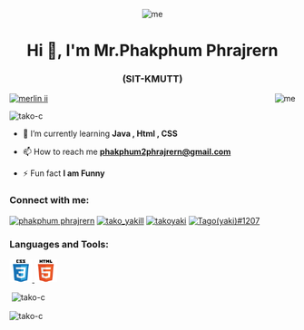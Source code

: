 
<p align="center">
<img  alt="me" src="https://i.pinimg.com/originals/05/f1/7d/05f17d6e87ad18f65940f896f4cf11a4.gif">
</p>

<h1 align="center">Hi 👋, I'm Mr.Phakphum Phrajrern</h1>
<h3 align="center">(SIT-KMUTT)</h3>

<img align="right" alt="me" with="400" src="https://media.tenor.com/n_mRKm2XEuAAAAAC/ninomae-inanis.gif">

<p align="left"> <a href="https://twitter.com/Tagoyaki_II" target="blank"><img src="https://img.shields.io/twitter/follow/merlin ii?logo=twitter&style=for-the-badge" alt="merlin ii" /></a> </p>

<p align="left"> <img src="https://komarev.com/ghpvc/?username=tako-c&label=Profile%20views&color=0e75b6&style=flat" alt="tako-c" /> </p>

- 🌱 I’m currently learning **Java , Html , CSS**

- 📫 How to reach me **phakphum2phrajrern@gmail.com**

- ⚡ Fun fact **I am Funny**

<h3 align="left">Connect with me:</h3>
<p align="left">
<a href="https://www.facebook.com/profile.php?id=100013536152222" target="blank"><img align="center" src="https://raw.githubusercontent.com/rahuldkjain/github-profile-readme-generator/master/src/images/icons/Social/facebook.svg" alt="phakphum phrajrern" height="30" width="40" /></a>
<a href="https://instagram.com/tako_yakill" target="blank"><img align="center" src="https://raw.githubusercontent.com/rahuldkjain/github-profile-readme-generator/master/src/images/icons/Social/instagram.svg" alt="tako_yakill" height="30" width="40" /></a>
<a href="https://www.youtube.com/channel/UCuPHj6c9BoJria-lg8fOlGA" target="blank"><img align="center" src="https://raw.githubusercontent.com/rahuldkjain/github-profile-readme-generator/master/src/images/icons/Social/youtube.svg" alt="takoyaki" height="30" width="40" /></a>
<a href="https://discord.gg/Tago(yaki)#1207" target="blank"><img align="center" src="https://raw.githubusercontent.com/rahuldkjain/github-profile-readme-generator/master/src/images/icons/Social/discord.svg" alt="Tago(yaki)#1207" height="30" width="40" /></a>
</p>

<h3 align="left">Languages and Tools:</h3>
<p align="left"> <a href="https://www.w3schools.com/css/" target="_blank" rel="noreferrer"> <img src="https://raw.githubusercontent.com/devicons/devicon/master/icons/css3/css3-original-wordmark.svg" alt="css3" width="40" height="40"/> </a> <a href="https://www.w3.org/html/" target="_blank" rel="noreferrer"> <img src="https://raw.githubusercontent.com/devicons/devicon/master/icons/html5/html5-original-wordmark.svg" alt="html5" width="40" height="40"/> </a> </p>

<p>&nbsp;<img align="center" src="https://github-readme-stats.vercel.app/api?username=tako-c&show_icons=true&locale=en" alt="tako-c" /></p>

<p><img align="center" src="https://github-readme-streak-stats.herokuapp.com/?user=tako-c&" alt="tako-c" /></p>
